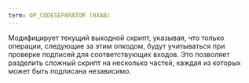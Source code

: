 ```yaml
---
term: OP_CODESEPARATOR (0XAB)
---
```


Модифицирует текущий выходной скрипт, указывая, что только операции, следующие за этим опкодом, будут учитываться при проверке подписей для соответствующих входов. Это позволяет разделить сложный скрипт на несколько частей, каждая из которых может быть подписана независимо.
